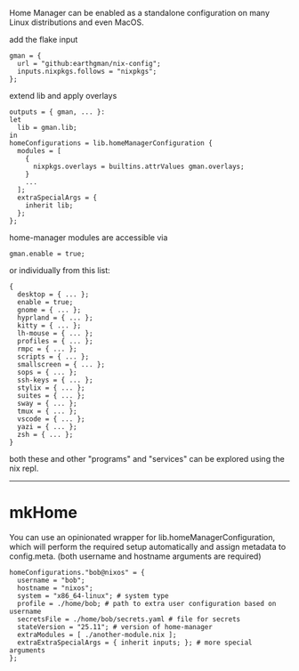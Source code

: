 
Home Manager can be enabled as a standalone configuration on many Linux distributions and even MacOS.

add the flake input

```
gman = {
  url = "github:earthgman/nix-config";
  inputs.nixpkgs.follows = "nixpkgs";
};
```

extend lib and apply overlays

```
outputs = { gman, ... }:
let
  lib = gman.lib;
in
homeConfigurations = lib.homeManagerConfiguration {
  modules = [
    {
      nixpkgs.overlays = builtins.attrValues gman.overlays;
    }
    ...
  ];
  extraSpecialArgs = {
    inherit lib;
  };
};
```

home-manager modules are accessible via

```
gman.enable = true;
```

or individually from this list:

```
{
  desktop = { ... };
  enable = true;
  gnome = { ... };
  hyprland = { ... };
  kitty = { ... };
  lh-mouse = { ... };
  profiles = { ... };
  rmpc = { ... };
  scripts = { ... };
  smallscreen = { ... };
  sops = { ... };
  ssh-keys = { ... };
  stylix = { ... };
  suites = { ... };
  sway = { ... };
  tmux = { ... };
  vscode = { ... };
  yazi = { ... };
  zsh = { ... };
}
```

both these and other "programs" and "services" can be explored using the nix repl. 

------------------------------------------------------------------------
# mkHome

You can use an opinionated wrapper for lib.homeManagerConfiguration, which will perform the required setup automatically and assign metadata to config.meta. (both username and hostname arguments are required)

```
homeConfigurations."bob@nixos" = {
  username = "bob";
  hostname = "nixos";
  system = "x86_64-linux"; # system type
  profile = ./home/bob; # path to extra user configuration based on username
  secretsFile = ./home/bob/secrets.yaml # file for secrets
  stateVersion = "25.11"; # version of home-manager
  extraModules = [ ./another-module.nix ];
  extraExtraSpecialArgs = { inherit inputs; }; # more special arguments
};
```